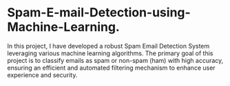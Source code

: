 # Spam-E-mail-Detection-using-Machine-Learning.
In this project, I have developed a robust Spam Email Detection System leveraging various machine learning algorithms. The primary goal of this project is to classify emails as spam or non-spam (ham) with high accuracy, ensuring an efficient and automated filtering mechanism to enhance user experience and security.

